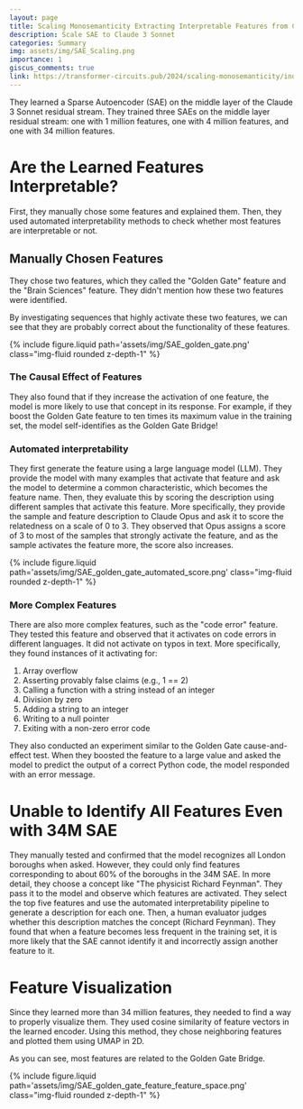 ```yaml
---
layout: page
title: Scaling Monosemanticity Extracting Interpretable Features from Claude 3 Sonnet
description: Scale SAE to Claude 3 Sonnet
categories: Summary
img: assets/img/SAE_Scaling.png
importance: 1
giscus_comments: true
link: https://transformer-circuits.pub/2024/scaling-monosemanticity/index.html
---
```


They learned a Sparse Autoencoder (SAE) on the middle layer of the Claude 3 Sonnet residual stream. They trained three SAEs on the middle layer residual stream: one with 1 million features, one with 4 million features, and one with 34 million features.

# Are the Learned Features Interpretable?

First, they manually chose some features and explained them. Then, they used automated interpretability methods to check whether most features are interpretable or not.

## Manually Chosen Features

They chose two features, which they called the "Golden Gate" feature and the "Brain Sciences" feature. They didn't mention how these two features were identified.

By investigating sequences that highly activate these two features, we can see that they are probably correct about the functionality of these features.

<div class="row">
    <div class="col-sm mt-3 mt-md-0">
        {% include figure.liquid path='assets/img/SAE_golden_gate.png' class="img-fluid rounded z-depth-1" %}
    </div>
</div>

### The Causal Effect of Features

They also found that if they increase the activation of one feature, the model is more likely to use that concept in its response. For example, if they boost the Golden Gate feature to ten times its maximum value in the training set, the model self-identifies as the Golden Gate Bridge!

### Automated interpretability

They first generate the feature using a large language model (LLM). They provide the model with many examples that activate that feature and ask the model to determine a common characteristic, 
which becomes the feature name. Then, they evaluate this by scoring the description using different samples that activate this feature. More specifically, they provide the sample and feature description to Claude Opus and ask it to score the relatedness on a scale of 0 to 3. They observed that Opus assigns a score of 3 to most of the samples that strongly activate the feature, and as the sample activates the feature more, the score also increases.

<div class="row">
    <div class="col-sm mt-3 mt-md-0">
        {% include figure.liquid path='assets/img/SAE_golden_gate_automated_score.png' class="img-fluid rounded z-depth-1" %}
    </div>
</div>

### More Complex Features

There are also more complex features, such as the "code error" feature. They tested this feature and observed that it activates on code errors in different languages. It did not activate on typos in text. More specifically, they found instances of it activating for:

1. Array overflow
2. Asserting provably false claims (e.g., 1 == 2)
3. Calling a function with a string instead of an integer
4. Division by zero
5. Adding a string to an integer
6. Writing to a null pointer
7. Exiting with a non-zero error code

They also conducted an experiment similar to the Golden Gate cause-and-effect test. When they boosted the feature to a large value and asked the model to predict the output of a correct Python code, the model responded with an error message.



# Unable to Identify All Features Even with 34M SAE

They manually tested and confirmed that the model recognizes all London boroughs when asked. However, they could only find features corresponding to about 60% of the boroughs in the 34M SAE.
In more detail, they choose a concept like "The physicist Richard Feynman". They pass it to the model and observe which features are activated. They select the top five features and use the automated interpretability pipeline to generate a description for each one. Then, a human evaluator judges whether this description matches the concept (Richard Feynman). They found that when a feature becomes less frequent in the training set, it is more likely that the SAE cannot identify it and incorrectly assign another feature to it.

# Feature Visualization

Since they learned more than 34 million features, they needed to find a way to properly visualize them. They used cosine similarity of feature vectors in the learned encoder. Using this method, they chose neighboring features and plotted them using UMAP in 2D.

As you can see, most features are related to the Golden Gate Bridge.


<div class="row">
    <div class="col-sm mt-3 mt-md-0">
        {% include figure.liquid path='assets/img/SAE_golden_gate_feature_feature_space.png' class="img-fluid rounded z-depth-1" %}
    </div>
</div>
